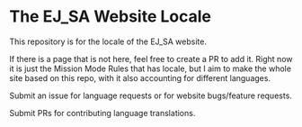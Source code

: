 # The EJ_SA Website Locale

This repository is for the locale of the EJ_SA website.

If there is a page that is not here, feel free to create a PR to add it. Right now it is just the Mission Mode Rules that has locale, but I aim to make the whole site based on this repo, with it also accounting for different languages.

Submit an issue for language requests or for website bugs/feature requests.

Submit PRs for contributing language translations.
